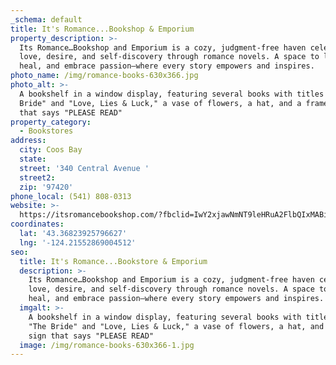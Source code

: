 ```yaml
---
_schema: default
title: It's Romance...Bookshop & Emporium
property_description: >-
  Its Romance…Bookshop and Emporium is a cozy, judgment-free haven celebrating
  love, desire, and self-discovery through romance novels. A space to laugh,
  heal, and embrace passion—where every story empowers and inspires.
photo_name: /img/romance-books-630x366.jpg
photo_alt: >-
  A bookshelf in a window display, featuring several books with titles like "The
  Bride" and "Love, Lies & Luck," a vase of flowers, a hat, and a framed sign
  that says "PLEASE READ"
property_category:
  - Bookstores
address:
  city: Coos Bay
  state:
  street: '340 Central Avenue '
  street2:
  zip: '97420'
phone_local: (541) 808-0313
website: >-
  https://itsromancebookshop.com/?fbclid=IwY2xjawNmNT9leHRuA2FlbQIxMABicmlkETFObkYxVjlVeUFsQzFkZnhMAR4F2EIsBDtxtI18knzJ7B3gcWuqAL58pmQD7h_F21Um62GxZle0Sc0chumzWw_aem_XRE335yKI3QNiensmyepUg
coordinates:
  lat: '43.36823925796627'
  lng: '-124.21552869004512'
seo:
  title: It's Romance...Bookstore & Emporium
  description: >-
    Its Romance…Bookshop and Emporium is a cozy, judgment-free haven celebrating
    love, desire, and self-discovery through romance novels. A space to laugh,
    heal, and embrace passion—where every story empowers and inspires.
  imgalt: >-
    A bookshelf in a window display, featuring several books with titles like
    "The Bride" and "Love, Lies & Luck," a vase of flowers, a hat, and a framed
    sign that says "PLEASE READ"
  image: /img/romance-books-630x366-1.jpg
---
```

